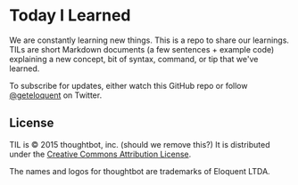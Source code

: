 # Today I Learned

We are constantly learning new things. This is a repo to share our learnings.
TILs are short Markdown documents (a few sentences + example code) explaining a
new concept, bit of syntax, command, or tip that we've learned.

To subscribe for updates,
either watch this GitHub repo
or follow [@geteloquent](https://twitter.com/geteloquent) on Twitter.

License
-------

TIL is © 2015 thoughtbot, inc. (should we remove this?)
It is distributed under the [Creative Commons Attribution License][license].

[license]: http://creativecommons.org/licenses/by/3.0/

The names and logos for thoughtbot are trademarks of Eloquent LTDA.
